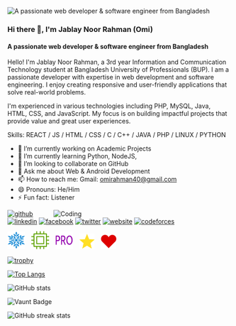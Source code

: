 ![A passionate web developer & software engineer from Bangladesh](https://media.licdn.com/dms/image/v2/D5616AQEL0696nX3_Bg/profile-displaybackgroundimage-shrink_350_1400/B56ZXM.7QcGsAY-/0/1742900806675?e=1748476800&v=beta&t=X18tUQsJDPH9A7BfzecsYFQSX2py2D7XgoelLcuuLxk)

### Hi there 👋, I'm Jablay Noor Rahman (Omi)
#### A passionate web developer & software engineer from Bangladesh

Hello! I'm Jablay Noor Rahman, a 3rd year Information and Communication Technology student at Bangladesh University of Professionals (BUP). I am a passionate developer with expertise in web development and software engineering. I enjoy creating responsive and user-friendly applications that solve real-world problems.

I'm experienced in various technologies including PHP, MySQL, Java, HTML, CSS, and JavaScript. My focus is on building impactful projects that provide value and great user experiences.



Skills:  REACT / JS / HTML / CSS / C / C++ / JAVA / PHP / LINUX / PYTHON

- 🔭 I’m currently working on Academic Projects 
- 🌱 I’m currently learning Python, NodeJS, 
- 👯 I’m looking to collaborate on GitHub 
- 💬 Ask me about Web & Android Development 
- 📫 How to reach me: Gmail: omirahman40@gmail.com 
- 😄 Pronouns: He/Him 
- ⚡ Fun fact: Listener

<img align="right" alt="Coding" width="400" src="[https://www.google.com/imgres?q=animated%20software%20engineer%20coding%20gif&imgurl=https%3A%2F%2Fcamo.githubusercontent.com%2F4d9f5ecceb711eec6e2018f38a5677dc657c9738d4a65ba3b928c41c0a45b439%2F68747470733a2f2f6d69726f2e6d656469756d2e636f6d2f6d61782f313336302f302a37513379765349765f7430696f4a2d5a2e676966&imgrefurl=https%3A%2F%2Fgithub.com%2Frudrabarad%2FGifs&docid=CJdgcKdcN0j58M&tbnid=zhjSEq0Xd_DH7M&vet=12ahUKEwidl7r-rqWMAxVBcvUHHVW-Gd4QM3oECBkQAA..i&w=680&h=428&hcb=2&ved=2ahUKEwidl7r-rqWMAxVBcvUHHVW-Gd4QM3oECBkQAA](https://www.youtube.com/redirect?event=video_description&redir_token=QUFFLUhqbEUyTnZpVHFRczdxWXRtdktNNEtaVkQ5NC1PZ3xBQ3Jtc0tsbFFKVUd1a1ZScUd2aVlGY3Y0Sm01UG9SRDVvUHFQeVVHUHNNZFEwSEFMczdGeWpheU9WdnhRSFJnOUFnUTBPc3lZV1F3VlFuWEY0QTNhbWtTU0lnemlYNzRQWEd0LVpzSXJzSUZhSzAtWEM1WmtzQQ&q=https%3A%2F%2Fcdn.dribbble.com%2Fusers%2F1162077%2Fscreenshots%2F3848914%2Fprogrammer.gif&v=G-EGDH50hGE)">


[<img src='https://cdn.jsdelivr.net/npm/simple-icons@3.0.1/icons/github.svg' alt='github' height='40'>](https://github.com/omijr123)  [<img src='https://cdn.jsdelivr.net/npm/simple-icons@3.0.1/icons/linkedin.svg' alt='linkedin' height='40'>](https://www.linkedin.com/in/jablay-noor-rahman-a568bb228//)  [<img src='https://cdn.jsdelivr.net/npm/simple-icons@3.0.1/icons/facebook.svg' alt='facebook' height='40'>](https://www.facebook.com/omi.rahnan)  [<img src='https://cdn.jsdelivr.net/npm/simple-icons@3.0.1/icons/twitter.svg' alt='twitter' height='40'>](https://twitter.com/OmiRahmanJr1)  [<img src='https://cdn.jsdelivr.net/npm/simple-icons@3.0.1/icons/icloud.svg' alt='website' height='40'>](https://splendorous-fox-2992d1.netlify.app/#projects)  [<img src='https://cdn.jsdelivr.net/npm/simple-icons@3.0.1/icons/codeforces.svg' alt='codeforces' height='40'>](omirahman18)  

<a href='https://archiveprogram.github.com/'><img src='https://raw.githubusercontent.com/acervenky/animated-github-badges/master/assets/acbadge.gif' width='40' height='40'></a> <a href='https://docs.github.com/en/developers'><img src='https://raw.githubusercontent.com/acervenky/animated-github-badges/master/assets/devbadge.gif' width='40' height='40'></a> <a href='https://github.com/pricing'><img src='https://raw.githubusercontent.com/acervenky/animated-github-badges/master/assets/pro.gif' width='40' height='40'></a> <a href='https://stars.github.com/'><img src='https://raw.githubusercontent.com/acervenky/animated-github-badges/master/assets/starbadge.gif' width='35' height='35'></a> <a href='https://docs.github.com/en/github/supporting-the-open-source-community-with-github-sponsors'><img src='https://raw.githubusercontent.com/acervenky/animated-github-badges/master/assets/sponsorbadge.gif' width='35' height='35'></a> 

[![trophy](https://github-profile-trophy.vercel.app/?username=omijr123)](https://github.com/ryo-ma/github-profile-trophy)

[![Top Langs](https://github-readme-stats.vercel.app/api/top-langs/?username=omijr123)](https://github.com/anuraghazra/github-readme-stats)

![GitHub stats](https://github-readme-stats.vercel.app/api?username=omijr123&show_icons=true&count_private=true)  

![Vaunt Badge](https://api.vaunt.dev/v1/github/entities/omijr123/contributions?format=svg&private=true)  

![GitHub streak stats](https://streak-stats.demolab.com/?user=omijr123)  

